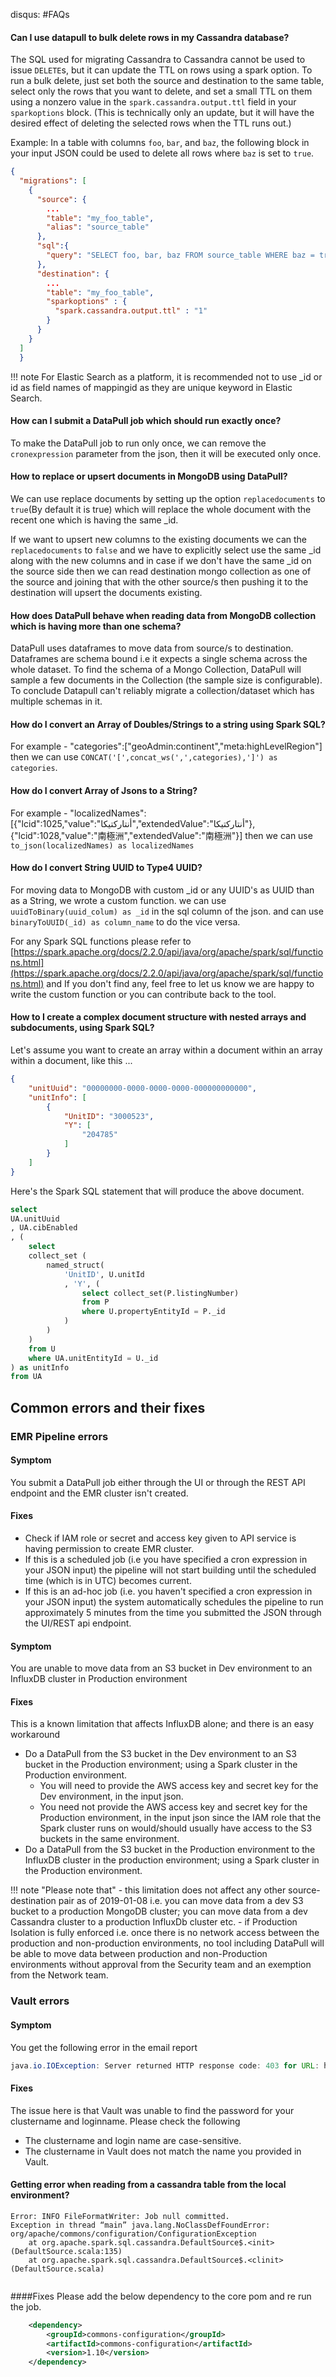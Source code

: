 disqus:
#FAQs

#### Can I use datapull to bulk delete rows in my Cassandra database?

The SQL used for migrating Cassandra to Cassandra cannot be used to issue `DELETE`s, but it can update the TTL on rows using a spark option. To run a bulk delete, just set both the source and destination to the same table, select only the rows that you want to delete, and set a small TTL on them using a nonzero value in the `spark.cassandra.output.ttl` field in your `sparkoptions` block.  (This is technically only an update, but it will have the desired effect of deleting the selected rows when the TTL runs out.)  

Example: 
In a table with columns `foo`, `bar`, and `baz`, the following block in your input JSON could be used to delete all rows where `baz` is set to `true`.

```json
{
  "migrations": [
    {
      "source": {
        ...
        "table": "my_foo_table",
        "alias": "source_table"
      },
      "sql":{
        "query": "SELECT foo, bar, baz FROM source_table WHERE baz = true"
      },
      "destination": {
        ...
        "table": "my_foo_table",
        "sparkoptions" : {
          "spark.cassandra.output.ttl" : "1"
        }
      }
    }
  ]
  }
```


!!! note
    For Elastic Search as a platform, it is recommended not to use _id or id as field names of mappingid as they are unique keyword in Elastic Search.

#### How can I submit a DataPull job which should run exactly once?

To make the DataPull job to run only once, we can remove the `cronexpression` parameter from the json, then it will be executed only once.

#### How to replace or upsert documents in MongoDB using DataPull?

We can use replace documents by setting up the option `replacedocuments` to `true`(By default it is true) which will replace the whole document with the recent one which is having the same _id.

If we want to upsert new columns to the existing documents we can the `replacedocuments` to `false` and we have to explicitly select use the same _id along with the new columns and in case if we don't have the same _id on the source side then we can read destination mongo collection as one of the source and joining that with the other source/s then pushing it to the destination will upsert the documents existing.

#### How does DataPull behave when reading data from MongoDB collection which is having more than one schema?

DataPull uses dataframes to move data from source/s to destination. Dataframes are schema bound i.e it expects a single schema across the whole dataset. To find the schema of a Mongo Collection, DataPull will sample a few documents in the Collection (the sample size is configurable). To conclude Datapull can't reliably migrate a collection/dataset which has multiple schemas in it.

#### How do I convert an Array of Doubles/Strings to a string  using Spark SQL?
     
For example - "categories":["geoAdmin:continent","meta:highLevelRegion"] then we can use `CONCAT('[',concat_ws(',',categories),']') as categories`.
    
    
#### How do I convert Array of Jsons to a String?  
For example - "localizedNames":[{"lcid":1025,"value":"أنتاركتيكا","extendedValue":"أنتاركتيكا"},{"lcid":1028,"value":"南極洲","extendedValue":"南極洲"}] then we can use `to_json(localizedNames) as localizedNames`

#### How do I convert String UUID to Type4 UUID?  
 For moving data to MongoDB with custom _id or any UUID's as UUID than as a String, we wrote a custom function.
 we can use `uuidToBinary(uuid_colum) as _id` in the sql column of the json. and can use `binaryToUUID(_id) as column_name` to do the vice versa.

For any Spark SQL functions please refer to [https://spark.apache.org/docs/2.2.0/api/java/org/apache/spark/sql/functions.html](https://spark.apache.org/docs/2.2.0/api/java/org/apache/spark/sql/functions.html) and If you don't find any, feel free to let us know we are happy to write the custom function or you can contribute back to the tool.

#### How to I create a complex document structure with nested arrays and subdocuments, using Spark SQL?
Let's assume you want to create an array within a document within an array within a document, like this ...
```json
{
    "unitUuid": "00000000-0000-0000-0000-000000000000",
    "unitInfo": [
        {
            "UnitID": "3000523",
            "Y": [
                "204785"
            ]
        }
    ]
}
```
Here's the Spark SQL statement that will produce the above document.
```sql
select 
UA.unitUuid
, UA.cibEnabled 
, ( 
    select 
    collect_set ( 
        named_struct( 
            'UnitID', U.unitId 
            , 'Y', ( 
                select collect_set(P.listingNumber)  
                from P 
                where U.propertyEntityId = P._id 
            )
        ) 
    ) 
    from U 
    where UA.unitEntityId = U._id 
) as unitInfo 
from UA
```

## Common errors and their fixes
### EMR Pipeline errors
#### Symptom
You submit a DataPull job either through the UI or through the REST API endpoint and the EMR cluster isn't created. 
#### Fixes
* Check if IAM role or secret and access key given to API service is having permission to create EMR cluster.
* If this is a scheduled job (i.e you have specified a cron expression in your JSON input) the pipeline will not start building until the scheduled time (which is in UTC) becomes current. 
* If this is an ad-hoc job (i.e. you haven't specified a cron expression in your JSON input) the system automatically schedules the pipeline to run approximately 5 minutes from the time you submitted the JSON through the UI/REST api endpoint.


#### Symptom
You are unable to move data from an S3 bucket in Dev environment to an InfluxDB cluster in Production environment
#### Fixes

This is a known limitation that affects InfluxDB alone; and there is an easy workaround
- Do a DataPull from the S3 bucket in the Dev environment to an S3 bucket in the Production environment; using a Spark cluster in the Production environment. 
    - You will need to provide the AWS access key and secret key for the Dev environment, in the input json. 
    - You need not provide the AWS access key and secret key for the Production environment, in the input json since the IAM role that the Spark cluster runs on would/should usually have access to the S3 buckets in the same environment. 
- Do a DataPull from the S3 bucket in the Production environment to the InfluxDB cluster in the production environment; using a Spark cluster in the Production environment. 

!!! note "Please note that"
    - this limitation does not affect any other source-destination pair as of 2019-01-08 i.e. you can move data from a dev S3 bucket to a production MongoDB cluster; you can move data from a dev Cassandra cluster to a production InfluxDb cluster etc.
    - if Production Isolation is fully enforced i.e. once there is no network access between the production and non-production environments, no tool including DataPull will be able to move data between production and non-Production environments without approval from the Security team and an exemption from the Network team.

### Vault errors
#### Symptom
You get the following error in the email report

```java
java.io.IOException: Server returned HTTP response code: 403 for URL: https://vault-url/clustername/login at 
```

#### Fixes
The issue here is that Vault was unable to find the password for your clustername and loginname. Please check the following

* The clustername and login name are case-sensitive. 
* The clustername in Vault does not match the name you provided in Vault. 

#### Getting error when reading from a cassandra table from the local environment?
```
Error: INFO FileFormatWriter: Job null committed.
Exception in thread “main” java.lang.NoClassDefFoundError: org/apache/commons/configuration/ConfigurationException
    at org.apache.spark.sql.cassandra.DefaultSource$.<init>(DefaultSource.scala:135)
    at org.apache.spark.sql.cassandra.DefaultSource$.<clinit>(DefaultSource.scala)
        
```

####Fixes 
Please add the below dependency to the core pom and re run the job.

```xml
    <dependency>
        <groupId>commons-configuration</groupId>
        <artifactId>commons-configuration</artifactId>
        <version>1.10</version>
    </dependency>
```